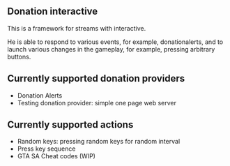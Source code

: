 ## Donation interactive
This is a framework for streams with interactive.

He is able to respond to various events, for example, donationalerts, and to launch various changes in the gameplay, for example, pressing arbitrary buttons.

## Currently supported donation providers
- Donation Alerts
- Testing donation provider: simple one page web server

## Currently supported actions
- Random keys: pressing random keys for random interval
- Press key sequence
- GTA SA Cheat codes (WIP)
